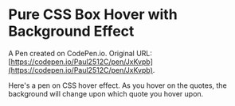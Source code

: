 # Pure CSS Box Hover with Background Effect

A Pen created on CodePen.io. Original URL: [https://codepen.io/Paul2512C/pen/JxKvpb](https://codepen.io/Paul2512C/pen/JxKvpb).

Here's a pen on CSS hover effect. As you hover on the quotes, the background will change upon which quote you hover upon.